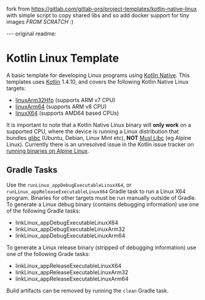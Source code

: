 fork from https://gitlab.com/gitlab-org/project-templates/kotlin-native-linux
with simple script to copy shared libs 
and so add docker support for tiny images *FROM SCRATCH* :)

--- original readme:

# Kotlin Linux Template

A basic template for developing Linux programs using 
[Kotlin Native](https://kotlinlang.org/docs/reference/native-overview.html). This templates uses 
[Kotlin](http://kotlinlang.org/) 1.4.10, and covers the following Kotlin Native Linux targets:

- [linuxArm32Hfp](src/linuxArm32Main) (supports ARM v7 CPU)
- [linuxArm64](src/linuxArm64Main) (supports ARM v8 CPU)
- [linuxX64](src/linuxX64Main) (supports AMD64 based CPUs)

It is important to note that a Kotlin Native Linux binary will **only work** on a supported CPU, where the device is 
running a Linux distribution that bundles [glibc](https://www.gnu.org/software/libc/) (Ubuntu, Debian, Linux Mint etc), 
**NOT** [Musl Libc](https://www.musl-libc.org/) (eg Alpine Linux). Currently there is an unresolved issue in the Kotlin 
issue tracker on [running binaries on Alpine Linux](https://youtrack.jetbrains.com/issue/KT-38876).


## Gradle Tasks

Use the `runLinux_appDebugExecutableLinuxX64`, or `runLinux_appReleaseExecutableLinuxX64` Gradle task to run a Linux 
X64 program. Binaries for other targets must be run manually outside of Gradle. To generate a Linux debug binary 
(contains debugging information) use one of the following Gradle tasks:

- linkLinux_appDebugExecutableLinuxX64
- linkLinux_appDebugExecutableLinuxArm32
- linkLinux_appDebugExecutableLinuxArm64

To generate a Linux release binary (stripped of debugging information) use one of the following Grade tasks:

- linkLinux_appReleaseExecutableLinuxX64
- linkLinux_appReleaseExecutableLinuxArm32
- linkLinux_appReleaseExecutableLinuxArm64

Build artifacts can be removed by running the `clean` Gradle task.
